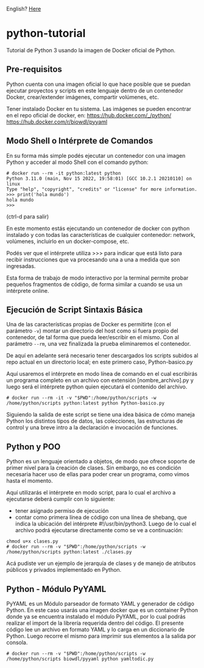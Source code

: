 English? [Here](README.md)

# python-tutorial

Tutorial de Python 3 usando la imagen de Docker oficial de Python.

## Pre-requisitos

Python cuenta con una imagen oficial lo que hace posible que se puedan ejecutar proyectos y scripts en este lenguaje dentro de un contenedor Docker, crear/extender imágenes, compartir volúmenes, etc.

Tener instalado Docker en tu sistema.
Las imágenes se pueden encontrar en el repo oficial de docker, en:
https://hub.docker.com/_/python/
https://hub.docker.com/r/biowdl/pyyaml


## Modo Shell o Intérprete de Comandos

En su forma más simple podés ejecutar un contenedor con una imagen Python y acceder al modo Shell con el comando python:

```console
# docker run --rm -it python:latest python
Python 3.11.0 (main, Nov 15 2022, 19:58:01) [GCC 10.2.1 20210110] on linux
Type "help", "copyright", "credits" or "license" for more information.
>>> print('hola mundo')
hola mundo
>>>
```

(ctrl-d para salir)

En este momento estás ejecutando un contenedor de docker con python instalado y con todas las características de cualquier contenedor: network, volúmenes, incluirlo en un docker-compose, etc.

Podés ver que el intérprete utiliza >>> para indicar que está listo para recibir instrucciones que va procesando una a una a medida que son ingresadas.

Esta forma de trabajo de modo interactivo por la terminal permite probar pequeños fragmentos de código, de forma similar a cuando se usa un intérprete online.


## Ejecución de Script Sintaxis Básica

Una de las características propias de Docker es permitirte (con el parámetro `-v`) montar un directorio del host como si fuera propio del contenedor, de tal forma que pueda leer/escribir en el mismo. Con al parámetro `--rm`, una vez finalizada la prueba eliminaremos el contenedor.

De aquí en adelante será necesario tener descargados los scripts subidos al repo actual en un directorio local; en este primero caso, Python-basico.py

Aquí usaremos el intérprete en modo línea de comando en el cual escribirás un programa completo en un archivo con extensión [nombre_archivo].py y luego será el intérprete python quien ejecutará el contenido del archivo.

```console
# docker run --rm -it -v "$PWD":/home/python/scripts -w /home/python/scripts python:latest python Python-basico.py
```

Siguiendo la salida de este script se tiene una idea básica de cómo maneja Python los distintos tipos de datos, las colecciones, las estructuras de control y una breve intro a la declaración e invocación de funciones.


## Python y POO

Python es un lenguaje orientado a objetos, de modo que ofrece soporte de primer nivel para la creación de clases. Sin embargo, no es condición necesaria hacer uso de ellas para poder crear un programa, como vimos hasta el momento. 

Aquí utilizarás el intérprete en modo script, para lo cual el archivo a ejecutarse deberá cumplir con lo siguiente:
- tener asignado permiso de ejecución
- contar como primera línea de código con una línea de shebang, que indica la ubicación del intérprete
#!/usr/bin/python3.
Luego de lo cual el archivo podrá ejecutarse directamente como se ve a continuación:

```console
chmod u+x clases.py
# docker run --rm -v "$PWD":/home/python/scripts -w /home/python/scripts python:latest ./clases.py
```
Acá pudiste ver un ejemplo de jerarquía de clases y de manejo de atributos públicos y privados implementado en Python.

## Python - Módulo PyYAML

PyYAML es un Módulo parseador de formato YAML y generador de código Python. 
En este caso usarás una imagen docker que es un container Python donde ya se encuentra instalado el módulo PyYAML, por lo cual podrás realizar el import de la librería requerida dentro del código. 
El presente código lee un archivo en formato YAML y lo carga en un diccionario de Python. Luego recorre el mismo para imprimir sus elementos a la salida por consola.

```console
# docker run --rm -v "$PWD":/home/python/scripts -w /home/python/scripts biowdl/pyyaml python yamltodic.py
```
